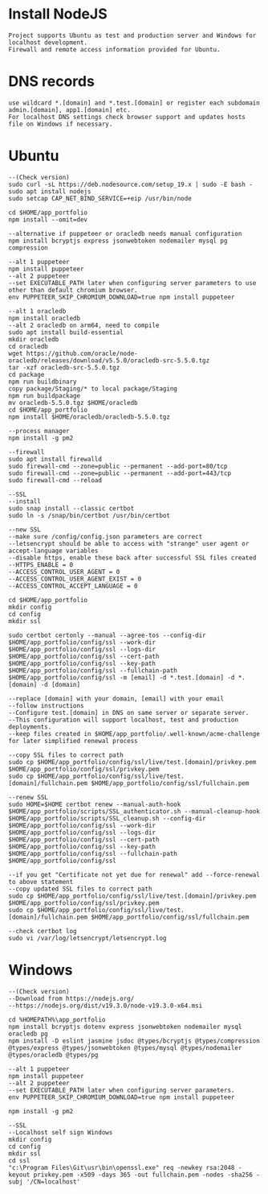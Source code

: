 # Install NodeJS

    Project supports Ubuntu as test and production server and Windows for localhost development.
    Firewall and remote access information provided for Ubuntu.

# DNS records

    use wildcard *.[domain] and *.test.[domain] or register each subdomain admin.[domain], app1.[domain] etc.
    For localhost DNS settings check browser support and updates hosts file on Windows if necessary.

# Ubuntu
    --(Check version)
    sudo curl -sL https://deb.nodesource.com/setup_19.x | sudo -E bash -
    sudo apt install nodejs
    sudo setcap CAP_NET_BIND_SERVICE=+eip /usr/bin/node

    cd $HOME/app_portfolio
    npm install --omit=dev
    
    --alternative if puppeteer or oracledb needs manual configuration
    npm install bcryptjs express jsonwebtoken nodemailer mysql pg compression
    
    --alt 1 puppeteer
    npm install puppeteer
    --alt 2 puppeteer
    --set EXECUTABLE_PATH later when configuring server parameters to use other than default chromium browser.
    env PUPPETEER_SKIP_CHROMIUM_DOWNLOAD=true npm install puppeteer

    --alt 1 oracledb
    npm install oracledb
    --alt 2 oracledb on arm64, need to compile
    sudo apt install build-essential
    mkdir oracledb
    cd oracledb
    wget https://github.com/oracle/node-oracledb/releases/download/v5.5.0/oracledb-src-5.5.0.tgz
    tar -xzf oracledb-src-5.5.0.tgz
    cd package
    npm run buildbinary
    copy package/Staging/* to local package/Staging
    npm run buildpackage
    mv oracledb-5.5.0.tgz $HOME/oracledb
    cd $HOME/app_portfolio
    npm install $HOME/oracledb/oracledb-5.5.0.tgz

    --process manager
    npm install -g pm2

    --firewall
    sudo apt install firewalld
    sudo firewall-cmd --zone=public --permanent --add-port=80/tcp
    sudo firewall-cmd --zone=public --permanent --add-port=443/tcp
    sudo firewall-cmd --reload

    --SSL
    --install
    sudo snap install --classic certbot
    sudo ln -s /snap/bin/certbot /usr/bin/certbot
    
    --new SSL
    --make sure /config/config.json parameters are correct 
    --letsencrypt should be able to access with "strange" user agent or accept-language variables
    --disable https, enable these back after successful SSL files created
    --HTTPS_ENABLE = 0
	--ACCESS_CONTROL_USER_AGENT = 0
	--ACCESS_CONTROL_USER_AGENT_EXIST = 0
	--ACCESS_CONTROL_ACCEPT_LANGUAGE = 0

    cd $HOME/app_portfolio
    mkdir config
    cd config
    mkdir ssl

    sudo certbot certonly --manual --agree-tos --config-dir $HOME/app_portfolio/config/ssl --work-dir $HOME/app_portfolio/config/ssl --logs-dir $HOME/app_portfolio/config/ssl --cert-path $HOME/app_portfolio/config/ssl --key-path $HOME/app_portfolio/config/ssl --fullchain-path $HOME/app_portfolio/config/ssl -m [email] -d *.test.[domain] -d *.[domain] -d [domain]

    --replace [domain] with your domain, [email] with your email
    --follow instructions
    --Configure test.[domain] in DNS on same server or separate server.
    --This configuration will support localhost, test and production deployments.
    --keep files created in $HOME/app_portfolio/.well-known/acme-challenge for later simplified renewal process

    --copy SSL files to correct path
    sudo cp $HOME/app_portfolio/config/ssl/live/test.[domain]/privkey.pem $HOME/app_portfolio/config/ssl/privkey.pem
	sudo cp $HOME/app_portfolio/config/ssl/live/test.[domain]/fullchain.pem $HOME/app_portfolio/config/ssl/fullchain.pem

    --renew SSL
    sudo HOME=$HOME certbot renew --manual-auth-hook $HOME/app_portfolio/scripts/SSL_authenticator.sh --manual-cleanup-hook $HOME/app_portfolio/scripts/SSL_cleanup.sh --config-dir $HOME/app_portfolio/config/ssl --work-dir $HOME/app_portfolio/config/ssl --logs-dir $HOME/app_portfolio/config/ssl --cert-path $HOME/app_portfolio/config/ssl --key-path $HOME/app_portfolio/config/ssl --fullchain-path $HOME/app_portfolio/config/ssl

    --if you get "Certificate not yet due for renewal" add --force-renewal to above statement
    --copy updated SSL files to correct path
    sudo cp $HOME/app_portfolio/config/ssl/live/test.[domain]/privkey.pem $HOME/app_portfolio/config/ssl/privkey.pem
	sudo cp $HOME/app_portfolio/config/ssl/live/test.[domain]/fullchain.pem $HOME/app_portfolio/config/ssl/fullchain.pem

    --check certbot log
    sudo vi /var/log/letsencrypt/letsencrypt.log

# Windows
    --(Check version)
    --Download from https://nodejs.org/
    --https://nodejs.org/dist/v19.3.0/node-v19.3.0-x64.msi

    cd %HOMEPATH%\app_portfolio
    npm install bcryptjs dotenv express jsonwebtoken nodemailer mysql oracledb pg
    npm install -D eslint jasmine jsdoc @types/bcryptjs @types/compression @types/express @types/jsonwebtoken @types/mysql @types/nodemailer @types/oracledb @types/pg

    --alt 1 puppeteer
    npm install puppeteer
    --alt 2 puppeteer
    --set EXECUTABLE_PATH later when configuring server parameters.
    env PUPPETEER_SKIP_CHROMIUM_DOWNLOAD=true npm install puppeteer

    npm install -g pm2

    --SSL
    --Localhost self sign Windows
    mkdir config
    cd config
    mkdir ssl
    cd ssl
    "c:\Program Files\Git\usr\bin\openssl.exe" req -newkey rsa:2048 -keyout privkey.pem -x509 -days 365 -out fullchain.pem -nodes -sha256 -subj '/CN=localhost'